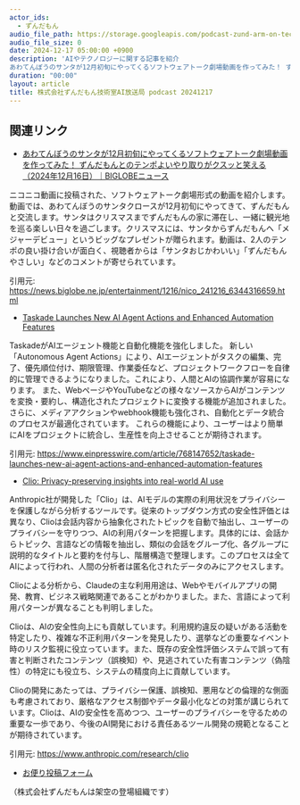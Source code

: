 ```yaml
---
actor_ids:
  - ずんだもん
audio_file_path: https://storage.googleapis.com/podcast-zund-arm-on-tech/audio/株式会社ずんだもん技術室AI放送局_podcast_20241217.mp3
audio_file_size: 0
date: 2024-12-17 05:00:00 +0900
description: 'AIやテクノロジーに関する記事を紹介  
あわてんぼうのサンタが12月初旬にやってくるソフトウェアトーク劇場動画を作ってみた！ ずんだもんとのテンポよいやり取りがクスッと笑える（2024年12月16日）｜BIGLOBEニュース、Taskade Launches New AI Agent Actions and Enhanced Automation Features、Clio: Privacy-preserving insights into real-world AI use'
duration: "00:00"
layout: article
title: 株式会社ずんだもん技術室AI放送局 podcast 20241217
---
```


## 関連リンク


- [あわてんぼうのサンタが12月初旬にやってくるソフトウェアトーク劇場動画を作ってみた！ ずんだもんとのテンポよいやり取りがクスッと笑える（2024年12月16日）｜BIGLOBEニュース](https://news.biglobe.ne.jp/entertainment/1216/nico_241216_6344316659.html)  


ニコニコ動画に投稿された、ソフトウェアトーク劇場形式の動画を紹介します。動画では、あわてんぼうのサンタクロースが12月初旬にやってきて、ずんだもんと交流します。サンタはクリスマスまでずんだもんの家に滞在し、一緒に観光地を巡る楽しい日々を過ごします。クリスマスには、サンタからずんだもんへ「メジャーデビュー」というビッグなプレゼントが贈られます。動画は、2人のテンポの良い掛け合いが面白く、視聴者からは「サンタおじかわいい」「ずんだもんやさしい」などのコメントが寄せられています。


引用元: https://news.biglobe.ne.jp/entertainment/1216/nico_241216_6344316659.html


- [Taskade Launches New AI Agent Actions and Enhanced Automation Features](https://www.einpresswire.com/article/768147652/taskade-launches-new-ai-agent-actions-and-enhanced-automation-features)  


TaskadeがAIエージェント機能と自動化機能を強化しました。
新しい「Autonomous Agent Actions」により、AIエージェントがタスクの編集、完了、優先順位付け、期限管理、作業委任など、プロジェクトワークフローを自律的に管理できるようになりました。これにより、人間とAIの協調作業が容易になります。
また、WebページやYouTubeなどの様々なソースからAIがコンテンツを変換・要約し、構造化されたプロジェクトに変換する機能が追加されました。
さらに、メディアアクションやwebhook機能も強化され、自動化とデータ統合のプロセスが最適化されています。
これらの機能により、ユーザーはより簡単にAIをプロジェクトに統合し、生産性を向上させることが期待されます。


引用元: https://www.einpresswire.com/article/768147652/taskade-launches-new-ai-agent-actions-and-enhanced-automation-features


- [Clio: Privacy-preserving insights into real-world AI use](https://www.anthropic.com/research/clio)  


Anthropic社が開発した「Clio」は、AIモデルの実際の利用状況をプライバシーを保護しながら分析するツールです。従来のトップダウン方式の安全性評価とは異なり、Clioは会話内容から抽象化されたトピックを自動で抽出し、ユーザーのプライバシーを守りつつ、AIの利用パターンを把握します。具体的には、会話からトピック、言語などの情報を抽出し、類似の会話をグループ化、各グループに説明的なタイトルと要約を付与し、階層構造で整理します。このプロセスは全てAIによって行われ、人間の分析者は匿名化されたデータのみにアクセスします。

Clioによる分析から、Claudeの主な利用用途は、Webやモバイルアプリの開発、教育、ビジネス戦略関連であることがわかりました。また、言語によって利用パターンが異なることも判明しました。

Clioは、AIの安全性向上にも貢献しています。利用規約違反の疑いがある活動を特定したり、複雑な不正利用パターンを発見したり、選挙などの重要なイベント時のリスク監視に役立っています。また、既存の安全性評価システムで誤って有害と判断されたコンテンツ（誤検知）や、見逃されていた有害コンテンツ（偽陰性）の特定にも役立ち、システムの精度向上に貢献しています。

Clioの開発にあたっては、プライバシー保護、誤検知、悪用などの倫理的な側面も考慮されており、厳格なアクセス制御やデータ最小化などの対策が講じられています。Clioは、AIの安全性を高めつつ、ユーザーのプライバシーを守るための重要な一歩であり、今後のAI開発における責任あるツール開発の規範となることが期待されています。


引用元: https://www.anthropic.com/research/clio



- [お便り投稿フォーム](https://forms.gle/ffg4JTfqdiqK62qf9)

（株式会社ずんだもんは架空の登場組織です）

